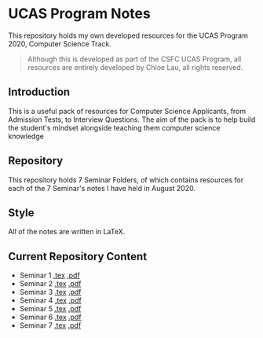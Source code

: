 # UCAS Program Notes
 This repository holds my own developed resources for the UCAS Program 2020, Computer Science
  Track.
 
 > Although this is developed as part of the CSFC UCAS Program, all resources are entirely
  > developed by Chloe Lau, all rights reserved.

## Introduction
This is a useful pack of resources for Computer Science Applicants, from Admission Tests, to
 Interview Questions. The aim of the pack is to help build the student's mindset alongside
  teaching them computer science knowledge

## Repository
This repository holds 7 Seminar Folders, of which contains resources for each of the 7 Seminar's
 notes I have held in August 2020. 
 
 
## Style
 All of the notes are written in LaTeX.
 
## Current Repository Content
* Seminar 1 [.tex](Seminar1/main.tex) [.pdf](Seminar1/CSFC_UCAS_1_Hello_World_.pdf)
* Seminar 2 [.tex](Seminar2/main.tex) [.pdf](Seminar2/CSFC_UCAS_2_Let_s_Do_Some_Maths_.pdf)
* Seminar 3 [.tex](Seminar3/main.tex) [.pdf](Seminar3/CSFC_UCAS_3_Fun_Logics.pdf)
* Seminar 4 [.tex](Seminar4/main.tex) [.pdf](Seminar4/CSFC_UCAS_4_Let_s_Do_Some_Maths_v_2.pdf)
* Seminar 5 [.tex](Seminar5/main.tex) [.pdf](Seminar5/)
* Seminar 6 [.tex](Seminar6/main.tex) [.pdf](Seminar6/CSFC_UCAS_6_Mini__Pseudo_Code_Retreat.pdf)
* Seminar 7 [.tex](Seminar7/main.tex) [.pdf](Seminar7/CSFC_UCAS_7_Debug_Session.pdf)